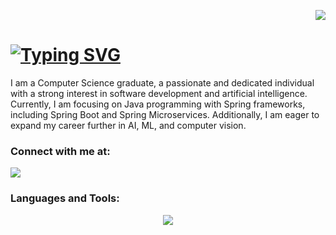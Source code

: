 <!--Visitors--> 
<p align="right"> 
  <img src="https://komarev.com/ghpvc/?username=ddthang94&label=Visitors&color=0e75b6&style=flat"/> 
</p>
<!--Greetings--> 
<h1 align="left">
  <a href="https://git.io/typing-svg"><img src="https://readme-typing-svg.demolab.com?font=Aria&weight=700&size=18&pause=100&random=false&height=30&lines=Hi+there+%F0%9F%91%8B;My+name+is+Thang!" alt="Typing SVG" />
  </a>
</h1>
<!--Introducing-->
I am a Computer Science graduate, a passionate and dedicated individual with a strong interest in software development and artificial intelligence. 
Currently, I am focusing on Java programming with Spring frameworks, including Spring Boot and Spring Microservices. Additionally, I am eager to expand my career further in AI, ML, and computer vision.
<!--SocialMedia-->
<p align="left">
  <h3>Connect with me at: </h3>
  <a href="**ddthang21194@gmail.com**">
    <img src="https://img.shields.io/badge/Gmail-D14836?style=for-the-badge&logo=gmail&logoColor=white" />
  </a>
</p>

<!--Skills-->
<h3 align="left">Languages and Tools:</h3>
<p align="center">
  <a href="https://skillicons.dev">
    <img src="https://skillicons.dev/icons?i=java,spring,git,py,cs,html,css,js,react,mysql,mongodb,linux" />
  </a>
</p>
